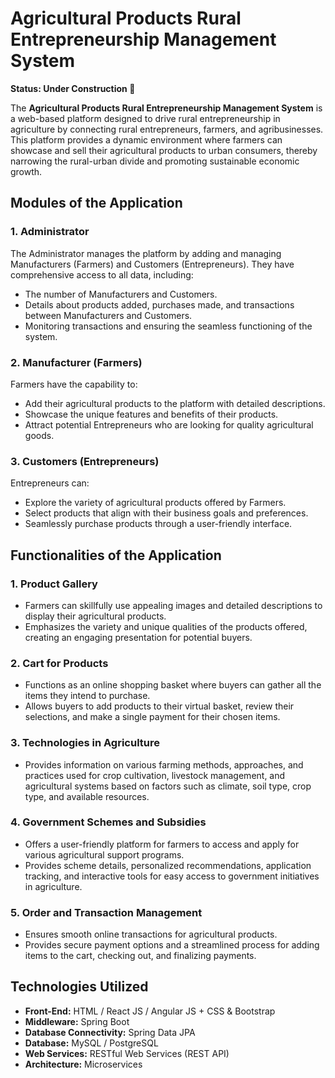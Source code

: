 # Agricultural Products Rural Entrepreneurship Management System

**Status: Under Construction 🚧**

The **Agricultural Products Rural Entrepreneurship Management System** is a web-based platform designed to drive rural entrepreneurship in agriculture by connecting rural entrepreneurs, farmers, and agribusinesses. This platform provides a dynamic environment where farmers can showcase and sell their agricultural products to urban consumers, thereby narrowing the rural-urban divide and promoting sustainable economic growth.

## Modules of the Application

### 1. **Administrator**
The Administrator manages the platform by adding and managing Manufacturers (Farmers) and Customers (Entrepreneurs). They have comprehensive access to all data, including:
- The number of Manufacturers and Customers.
- Details about products added, purchases made, and transactions between Manufacturers and Customers.
- Monitoring transactions and ensuring the seamless functioning of the system.

### 2. **Manufacturer (Farmers)**
Farmers have the capability to:
- Add their agricultural products to the platform with detailed descriptions.
- Showcase the unique features and benefits of their products.
- Attract potential Entrepreneurs who are looking for quality agricultural goods.

### 3. **Customers (Entrepreneurs)**
Entrepreneurs can:
- Explore the variety of agricultural products offered by Farmers.
- Select products that align with their business goals and preferences.
- Seamlessly purchase products through a user-friendly interface.

## Functionalities of the Application

### 1. **Product Gallery**
- Farmers can skillfully use appealing images and detailed descriptions to display their agricultural products.
- Emphasizes the variety and unique qualities of the products offered, creating an engaging presentation for potential buyers.

### 2. **Cart for Products**
- Functions as an online shopping basket where buyers can gather all the items they intend to purchase.
- Allows buyers to add products to their virtual basket, review their selections, and make a single payment for their chosen items.

### 3. **Technologies in Agriculture**
- Provides information on various farming methods, approaches, and practices used for crop cultivation, livestock management, and agricultural systems based on factors such as climate, soil type, crop type, and available resources.

### 4. **Government Schemes and Subsidies**
- Offers a user-friendly platform for farmers to access and apply for various agricultural support programs.
- Provides scheme details, personalized recommendations, application tracking, and interactive tools for easy access to government initiatives in agriculture.

### 5. **Order and Transaction Management**
- Ensures smooth online transactions for agricultural products.
- Provides secure payment options and a streamlined process for adding items to the cart, checking out, and finalizing payments.

## Technologies Utilized

- **Front-End:** HTML / React JS / Angular JS + CSS & Bootstrap
- **Middleware:** Spring Boot
- **Database Connectivity:** Spring Data JPA
- **Database:** MySQL / PostgreSQL
- **Web Services:** RESTful Web Services (REST API)
- **Architecture:** Microservices
